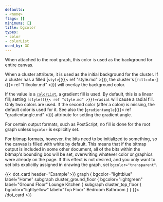 ```yaml
---
defaults:
- <none>
flags: []
minimums: []
title: bgcolor
types:
- color
- colorList
used_by: GC
---
```

When attached to the root graph, this color is used as the background for
entire canvas.

When a cluster attribute, it is used as the initial background
for the cluster. If a cluster has a filled [`style`]({{< ref "style.md" >}}), the cluster's
[`fillcolor`]({{< ref "fillcolor.md" >}}) will overlay the background color.

If the value is a [`colorList`](/docs/attr-types/colorList/), a gradient fill is used. By
default, this is a linear fill; setting <code>[style]({{< ref "style.md" >}})=radial</code> will
cause a radial fill. Only two colors are used. If the second color (after a
colon) is missing, the default color is used for it. See also the
[`gradientangle`]({{< ref "gradientangle.md" >}}) attribute for setting the gradient angle.

For certain output formats, such as PostScript, no fill is done for the root
graph unless `bgcolor` is explicitly set.

For bitmap formats, however, the bits need to be initialized to something, so
the canvas is filled with white by default. This means that if the bitmap
output is included in some other document, all of the bits within the
bitmap's bounding box will be set, overwriting whatever color or graphics
were already on the page. If this effect is not desired, and you only want to
set bits explicitly assigned in drawing the graph, set
`bgcolor="transparent"`.

{{< dot_card header="Example">}}
graph {
  bgcolor="lightblue"
  label="Home"
  subgraph cluster_ground_floor {
    bgcolor="lightgreen"
    label="Ground Floor"
    Lounge
    Kitchen
  }
  subgraph cluster_top_floor {
    bgcolor="lightyellow"
    label="Top Floor"
    Bedroom
    Bathroom
  }
}
{{< /dot_card >}}
